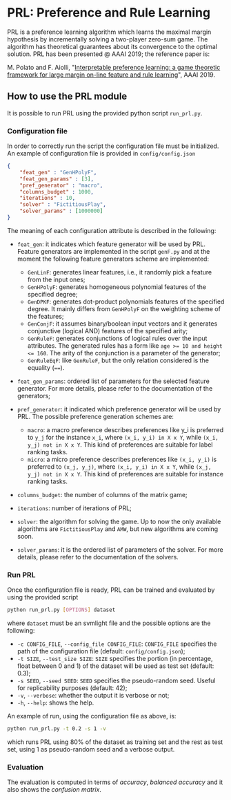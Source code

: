 # PRL: Preference and Rule Learning

PRL is a preference learning algorithm which learns the maximal margin hypothesis
by incrementally solving a two-player zero-sum game. The algorithm has theoretical
guarantees about its convergence to the optimal solution.
PRL has been presented @ AAAI 2019; the reference paper is:

M. Polato and F. Aiolli, "[Interpretable preference learning: a game theoretic framework for large margin on-line feature and rule learning]", AAAI 2019.


## How to use the PRL module
It is possible to run PRL using the provided python script `run_prl.py`.

### Configuration file
In order to correctly run the script the configuration file must be initialized. An example of configuration file is provided in `config/config.json`

```json
{
    "feat_gen" : "GenHPolyF",
    "feat_gen_params" : [3],
    "pref_generator" : "macro",
    "columns_budget" : 1000,
    "iterations" : 10,
    "solver" : "FictitiousPlay",
    "solver_params" : [1000000]
}
```
The meaning of each configuration attribute is described in the following:
* `feat_gen`: it indicates which feature generator will be used by PRL. Feature generators are implemented in the script `genF.py` and at the moment the following feature generators scheme are implemented:
  * `GenLinF`: generates linear features, i.e., it randomly pick a feature from the input ones;
  * `GenHPolyF`: generates homogeneous polynomial features of the specified degree;
  * `GenDPKF`: generates dot-product polynomials features of the specified degree. It mainly differs from `GenHPolyF` on the weighting scheme of the features;
  * `GenConjF`: it assumes binary/boolean input vectors and it generates conjunctive (logical AND) features of the specified arity;
  * `GenRuleF`: generates conjunctions of logical rules over the input attributes. The generated rules has a form like `age >= 10 and height <= 160`. The arity of the conjunction is a parameter of the generator;
  * `GenRuleEqF`: like `GenRuleF`, but the only relation considered is the equality (`==`).

* `feat_gen_params`: ordered list of parameters for the selected feature generator. For more details, please refer to the documentation of the generators;
* `pref_generator`: it indicated which preference generator will be used by PRL. The possible preference generation schemes are:
  * `macro`: a macro preference describes preferences like
    y_i is preferred to `y_j` for the instance `x_i`, where `(x_i, y_i) in X x Y`, while `(x_i, y_j) not in X x Y`. This kind of preferences are suitable for label ranking tasks.
  * `micro`: a micro preference describes preferences like
    `(x_i, y_i)` is preferred to `(x_j, y_j)`, where `(x_i, y_i) in X x Y`, while  `(x_j, y_j) not in X x Y`. This kind of preferences are suitable for instance ranking tasks.

* `columns_budget`: the number of columns of the matrix game;
* `iterations`: number of iterations of PRL;
* `solver`: the algorithm for solving the game. Up to now the only available algorithms are `FictitiousPlay` and `AMW`, but new algorithms are coming soon.
* `solver_params`: it is the ordered list of parameters of the solver. For more details, please refer to the documentation of the solvers.

### Run PRL
Once the configuration file is ready, PRL can be trained and evaluated by using the provided script
```sh
python run_prl.py [OPTIONS] dataset
```
where `dataset` must be an svmlight file and the possible options are the following:
* `-c CONFIG_FILE`, `--config_file CONFIG_FILE`: `CONFIG_FILE` specifies the path of the configuration file (default: `config/config.json`);
* `-t SIZE`, `--test_size SIZE`: `SIZE` specifies the portion (in percentage, float between 0 and 1) of the dataset will be used as test set (default: 0.3);
* `-s SEED`, `--seed SEED`: ``SEED`` specifies the pseudo-random seed. Useful for replicability purposes (default: 42);
* `-v`, `--verbose`: whether the output it is verbose or not;
* `-h`, `--help`: shows the help.

An example of run, using the configuration file as above, is:
```sh
python run_prl.py -t 0.2 -s 1 -v
```
which runs PRL using 80% of the dataset as training set and the rest as test set, using 1 as pseudo-random seed and a verbose output.

### Evaluation
The evaluation is computed in terms of *accuracy*, *balanced accuracy* and it also shows the *confusion matrix*.

[Interpretable preference learning: a game theoretic framework for large margin on-line feature and rule learning]: <https://arxiv.org/abs/1812.07895>
